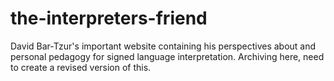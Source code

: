 # the-interpreters-friend
David Bar-Tzur's important website containing his perspectives about and personal pedagogy for signed language interpretation. Archiving here, need to create a revised version of this.
